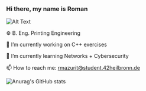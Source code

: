 ### Hi there, my name is Roman

![Alt Text](https://media.giphy.com/media/WsvLlmmjx9tnmeTPNc/giphy.gif)


⚙️ B. Eng. Printing Engineering

🔭 I’m currently working on C++ exercises 

🌱 I’m currently learning Networks + Cybersecurity 

📫 How to reach me: rmazurit@student.42heilbronn.de 










![Anurag's GitHub stats](https://github-readme-stats.vercel.app/api?username=FVNRLS&count_private=true&show_icons=true&theme=dracula)
